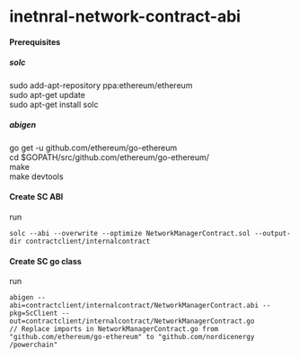 # inetnral-network-contract-abi
#### Prerequisites
##### solc
sudo add-apt-repository ppa:ethereum/ethereum  
sudo apt-get update  
sudo apt-get install solc  

##### abigen
go get -u github.com/ethereum/go-ethereum  
cd $GOPATH/src/github.com/ethereum/go-ethereum/  
make  
make devtools  

#### Create SC ABI
run
```
solc --abi --overwrite --optimize NetworkManagerContract.sol --output-dir contractclient/internalcontract
```

#### Create SC go class 
run
```
abigen --abi=contractclient/internalcontract/NetworkManagerContract.abi --pkg=ScClient --out=contractclient/internalcontract/NetworkManagerContract.go 
// Replace imports in NetworkManagerContract.go from "github.com/ethereum/go-ethereum" to "github.com/nordicenergy
/powerchain"
```
